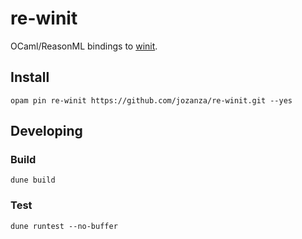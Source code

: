 # re-winit

OCaml/ReasonML bindings to [winit](https://github.com/rust-windowing/winit).


## Install

```
opam pin re-winit https://github.com/jozanza/re-winit.git --yes
```

## Developing

### Build

```
dune build
```
### Test

```
dune runtest --no-buffer
```

